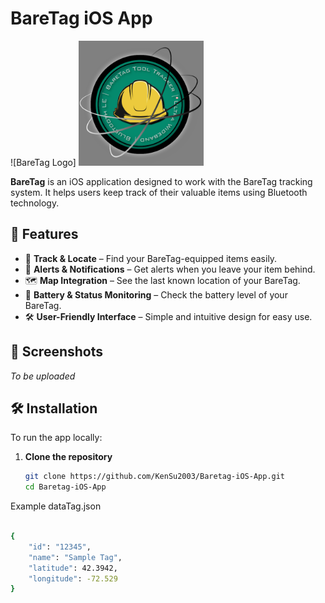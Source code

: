 
# BareTag iOS App  

![BareTag Logo] <img src="https://github.com/KenSu2003/Baretag-iOS-App/blob/main/Baretag%20iOS%20App/Assets.xcassets/AppIcon.appiconset/Screenshot%202024-12-01%20155244.png" width="200" height="200">

**BareTag** is an iOS application designed to work with the BareTag tracking system. It helps users keep track of their valuable items using Bluetooth technology.  

## 🚀 Features  

- 📍 **Track & Locate** – Find your BareTag-equipped items easily.  
- 🔔 **Alerts & Notifications** – Get alerts when you leave your item behind.  
- 🗺 **Map Integration** – See the last known location of your BareTag.  
- 🔋 **Battery & Status Monitoring** – Check the battery level of your BareTag.  
- 🛠 **User-Friendly Interface** – Simple and intuitive design for easy use.  

## 📱 Screenshots  

*To be uploaded*

## 🛠 Installation  

To run the app locally:  

1. **Clone the repository**  
   ```sh
   git clone https://github.com/KenSu2003/Baretag-iOS-App.git
   cd Baretag-iOS-App
   ```





Example dataTag.json

```bash

{
    "id": "12345",
    "name": "Sample Tag",
    "latitude": 42.3942,
    "longitude": -72.529
}
```
